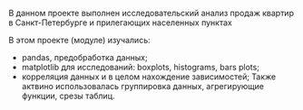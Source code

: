 В данном проекте выполнен исследовательский анализ продаж квартир в Санкт-Петербурге и прилегающих населенных пунктах

В этом проекте (модуле) изучались: 
- pandas, предобработка данных;
- matplotlib для исследований: boxplots, histograms, bars plots;
- корреляция данных  и в целом нахождение зависимостей;
Также актвино использовалась группировка данных, агрегирующие функции, срезы таблиц.
